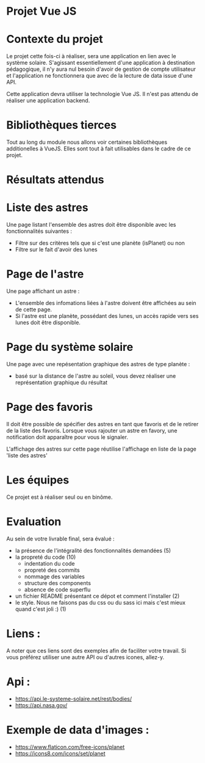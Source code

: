 Projet Vue JS
=

Contexte du projet
==

Le projet cette fois-ci à réaliser, sera une application en lien avec le système solaire. 
S'agissant essentiellement d'une application à destination pédagogique, il n'y aura nul besoin d'avoir de gestion de compte utilisateur et l'application ne fonctionnera que avec de la lecture de data issue d'une API.


Cette application devra utiliser la technologie Vue JS.
Il n'est pas attendu de réaliser une application backend.

Bibliothèques tierces
==
Tout au long du module nous allons voir certaines bibliothèques additionelles à VueJS. Elles sont tout à fait utilisables dans le cadre de ce projet.


Résultats attendus
==

Liste des astres
===
Une page listant l'ensemble des astres doit être disponible avec les fonctionnalités suivantes :
 - Filtre sur des critères tels que si c'est une planète (isPlanet) ou non
 - Filtre sur le fait d'avoir des lunes

Page de l'astre
===
Une page affichant un astre :
 - L'ensemble des infomations liées à l'astre doivent être affichées au sein de cette page. 
 - Si l'astre est une planète, possédant des lunes, un accès rapide vers ses lunes doit être disponible.

Page du système solaire
===
Une page avec une repésentation graphique des astres de type planète :
 - basé sur la distance de l'astre au soleil, vous devez réaliser une représentation graphique du résultat

Page des favoris
===
Il doit être possible de spécifier des astres en tant que favoris et de le retirer de la liste des favoris.
Lorsque vous rajouter un astre en favory, une notification doit apparaître pour vous le signaler. 

L'affichage des astres sur cette page réutilise l'affichage en liste de la page 'liste des astres'

Les équipes
===
Ce projet est à réaliser seul ou en binôme.

Evaluation
===
Au sein de votre livrable final, sera évalué : 
 - la présence de l'intégralité des fonctionnalités demandées (5)
 - la propreté du code (10)
   - indentation du code
   - propreté des commits
   - nommage des variables
   - structure des components
   - absence de code superflu
 - un fichier README présentant ce dépot et comment l'installer (2)
 - le style. Nous ne faisons pas du css ou du sass ici mais c'est mieux quand c'est joli :) (1)

Liens : 
===

A noter que ces liens sont des exemples afin de faciliter votre travail. 
Si vous préférez utiliser une autre API ou d'autres icones, allez-y.

Api : 
====
 - https://api.le-systeme-solaire.net/rest/bodies/
 - https://api.nasa.gov/


Exemple de data d'images : 
====
 - https://www.flaticon.com/free-icons/planet
 - https://icons8.com/icons/set/planet

